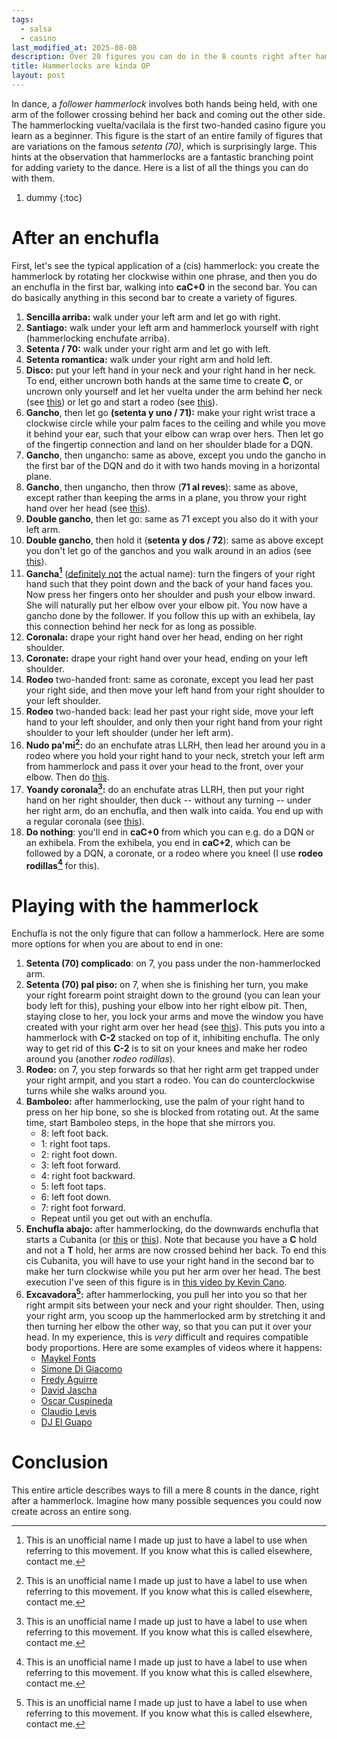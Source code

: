 ```yaml
---
tags:
  - salsa
  - casino
last_modified_at: 2025-08-08
description: Over 20 figures you can do in the 8 counts right after hammerlocking the follower.
title: Hammerlocks are kinda OP
layout: post
---
```


In dance, a _follower hammerlock_ involves both hands being held, with one arm of the follower crossing behind her back and coming out the other side. The hammerlocking vuelta/vacilala is the first two-handed casino figure you learn as a beginner. This figure is the start of an entire family of figures that are variations on the famous _setenta (70)_, which is surprisingly large. This hints at the observation that hammerlocks are a fantastic branching point for adding variety to the dance. Here is a list of all the things you can do with them.

1. dummy
{:toc}

# After an enchufla
First, let's see the typical application of a (cis) hammerlock: you create the hammerlock by rotating her clockwise within one phrase, and then you do an enchufla in the first bar, walking into **caC+0** in the second bar. You can do basically anything in this second bar to create a variety of figures.

1. **Sencilla arriba:** walk under your left arm and let go with right.
2. **Santiago:** walk under your left arm and hammerlock yourself with right (hammerlocking enchufate arriba).
3. **Setenta / 70:** walk under your right arm and let go with left.
4. **Setenta romantica:** walk under your right arm and hold left.
5. **Disco:** put your left hand in your neck and your right hand in her neck. To end, either uncrown both hands at the same time to create **C**, or uncrown only yourself and let her vuelta under the arm behind her neck (see [this](https://www.instagram.com/reel/DKKxqVnCn2l/)) or let go and start a rodeo (see [this](https://www.youtube.com/shorts/DkYFtl5Gc2Q)).
6. **Gancho**, then let go **(setenta y uno / 71):** make your right wrist trace a clockwise circle while your palm faces to the ceiling and while you move it behind your ear, such that your elbow can wrap over hers. Then let go of the fingertip connection and land on her shoulder blade for a DQN.
7. **Gancho**, then ungancho: same as above, except you undo the gancho in the first bar of the DQN and do it with two hands moving in a horizontal plane.
8. **Gancho**, then ungancho, then throw (**71 al reves**): same as above, except rather than keeping the arms in a plane, you throw your right hand over her head (see [this](https://www.youtube.com/watch?v=W71_7hKbgyQ)).
9. **Double gancho**, then let go: same as 71 except you also do it with your left arm.
10. **Double gancho**, then hold it (**setenta y dos / 72**): same as above except you don't let go of the ganchos and you walk around in an adios (see [this](https://youtube.com/shorts/e-qg1RDEXIo)).
11. **Gancha[^1]** ([definitely not](https://www.spanishdict.com/translate/gancha) the actual name): turn the fingers of your right hand such that they point down and the  back of your hand faces you. Now press her fingers onto her shoulder and push your elbow inward. She will naturally put her elbow over your elbow pit. You now have a gancho done by the follower. If you follow this up with an exhibela, lay this connection behind her neck for as long as possible.
12. **Coronala:** drape your right hand over her head, ending on her right shoulder.
13. **Coronate:** drape your right hand over your head, ending on your left shoulder.
14. **Rodeo** two-handed front: same as coronate, except you lead her past your right side, and then move your left hand from your right shoulder to your left shoulder.
15. **Rodeo** two-handed back: lead her past your right side, move your left hand to your left shoulder, and only then your right hand from your right shoulder to your left shoulder (under her left arm).
16. **Nudo pa'mi[^1]:** do an enchufate atras LLRH, then lead her around you in a rodeo where you hold your right hand to your neck, stretch your left arm from hammerlock and pass it over your head to the front, over your elbow. Then do [this](https://youtu.be/MgjgpZl2lxc?t=42).
17. **Yoandy coronala[^1]:** do an enchufate atras LLRH, then put your right hand on her right shoulder, then duck -- without any turning -- under her right arm, do an enchufla, and then walk into caída. You end up with a regular coronala (see [this](https://youtu.be/hLyxGgsIC9c?si=CmEH-kSe7wavwwpz&t=224)).
18. **Do nothing**: you'll end in **caC+0** from which you can e.g. do a DQN or an exhibela. From the exhibela, you end in **caC+2**, which can be followed by a DQN, a coronate, or a rodeo where you kneel (I use **rodeo rodillas[^1]** for this).

# Playing with the hammerlock
Enchufla is not the only figure that can follow a hammerlock. Here are some more options for when you are about to end in one:
1. **Setenta (70) complicado**: on 7, you pass under the non-hammerlocked arm.
2. **Setenta (70) pal piso:** on 7, when she is finishing her turn, you make your right forearm point straight down to the ground (you can lean your body left for this), pushing your elbow into her right elbow pit. Then, staying close to her, you lock your arms and move the window you have created with your right arm over her head (see [this](https://salsaselfie.com/2020/02/24/cuban-salsa-setenta-para-el-piso/)). This puts you into a hammerlock with **C-2** stacked on top of it, inhibiting enchufla. The only way to get rid of this **C-2** is to sit on your knees and make her rodeo around you (another _rodeo rodillas_). 
3. **Rodeo:** on 7, you step forwards so that her right arm get trapped under your right armpit, and you start a rodeo. You can do counterclockwise turns while she walks around you.
4. **Bamboleo:** after hammerlocking, use the palm of your right hand to press on her hip bone, so she is blocked from rotating out. At the same time, start Bamboleo steps, in the hope that she mirrors you.
	- 8: left foot back.
	- 1: right foot taps.
	- 2: right foot down.
	- 3: left foot forward.
	- 4: right foot backward.
	- 5: left foot taps.
	- 6: left foot down.
	- 7: right foot forward.
	- Repeat until you get out with an enchufla.
5. **Enchufla abajo:** after hammerlocking, do the downwards enchufla that starts a Cubanita (or [this](https://www.youtube.com/shorts/RmXSJy7UZHo) or [this](https://www.youtube.com/shorts/uBeWoYX0YsI)). Note that because you have a **C** hold and not a **T** hold, her arms are now crossed behind her back. To end this cis Cubanita, you will have to use your right hand in the second bar to make her turn clockwise while you put her arm over her head. The best execution I've seen of this figure is in [this video by Kevin Cano](https://www.instagram.com/reel/C-kL5NSCR5-/).
6. **Excavadora[^1]:** after hammerlocking, you pull her into you so that her right armpit sits between your neck and your right shoulder. Then, using your right arm, you scoop up the hammerlocked arm by stretching it and then turning her elbow the other way, so that you can put it over your head. In my experience, this is *very* difficult and requires compatible body proportions. Here are some examples of videos where it happens:
	- [Maykel Fonts](https://www.youtube.com/watch?v=FL8rU7kSMaQ&t=96s)
	- [Simone Di Giacomo](https://www.tiktok.com/@simoneyangy/video/7371816770937605408)
	- [Fredy Aguirre](https://youtube.com/shorts/9nvqbrWJrbQ?t=32)
	- [David Jascha](https://youtube.com/shorts/f__N8rm04UI)
	- [Oscar Cuspineda](https://www.instagram.com/reel/DKuWE8_xuEI/)
	- [Claudio Levis](https://www.instagram.com/reel/DF8NHEgRSi8/)
	- [DJ El Guapo](https://www.instagram.com/reel/DLkoFZBi6dI/)

# Conclusion
This entire article describes ways to fill a mere 8 counts in the dance, right after a hammerlock. Imagine how many possible sequences you could now create across an entire song.


[^1]: This is an unofficial name I made up just to have a label to use when referring to this movement. If you know what this is called elsewhere, contact me.